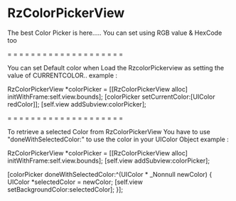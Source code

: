 # RzColorPickerView
The best Color Picker is here..... You can set using RGB value &amp; HexCode too


= = = = = = = = = = = = = = = = = = = =

You can set Default color when Load the RzcolorPickerview as setting the value of CURRENTCOLOR..
example : 

  RzColorPickerView *colorPicker = [[RzColorPickerView alloc] initWithFrame:self.view.bounds];
  [colorPicker setCurrentColor:[UIColor redColor]];
  [self.view addSubview:colorPicker];
  
= = = = = = = = = = = = = = = = = = = =

To retrieve a selected Color from RzColorPickerView You have to use "doneWithSelectedColor:" to use the color in your UIColor Object
example : 

  RzColorPickerView *colorPicker = [[RzColorPickerView alloc] initWithFrame:self.view.bounds];
  [self.view addSubview:colorPicker];

  [colorPicker doneWithSelectedColor:^(UIColor * _Nonnull newColor)
  {
      UIColor *selectedColor = newColor;
      [self.view setBackgroundColor:selectedColor];
  }];

